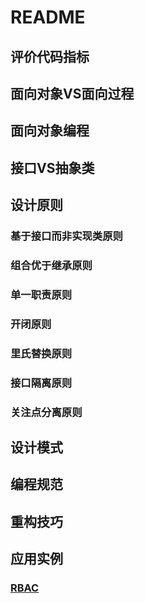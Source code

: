 # README



## 评价代码指标



## 面向对象VS面向过程



## 面向对象编程



## 接口VS抽象类



## 设计原则

### 基于接口而非实现类原则



### 组合优于继承原则



### 单一职责原则



### 开闭原则



### 里氏替换原则



### 接口隔离原则



### 关注点分离原则



## 设计模式



## 编程规范



## 重构技巧



## 应用实例



### [RBAC](./基于角色的访问控制方式.md)
